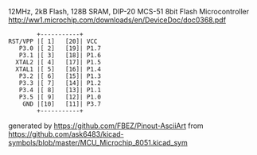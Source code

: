12MHz, 2kB Flash, 128B SRAM, DIP-20
MCS-51 8bit Flash Microcontroller
http://ww1.microchip.com/downloads/en/DeviceDoc/doc0368.pdf


	        +-----------+
	RST/VPP |[ 1]   [20]| VCC
	   P3.0 |[ 2]   [19]| P1.7
	   P3.1 |[ 3]   [18]| P1.6
	  XTAL2 |[ 4]   [17]| P1.5
	  XTAL1 |[ 5]   [16]| P1.4
	   P3.2 |[ 6]   [15]| P1.3
	   P3.3 |[ 7]   [14]| P1.2
	   P3.4 |[ 8]   [13]| P1.1
	   P3.5 |[ 9]   [12]| P1.0
	    GND |[10]   [11]| P3.7
	        +-----------+


generated by https://github.com/FBEZ/Pinout-AsciiArt from https://github.com/ask6483/kicad-symbols/blob/master/MCU_Microchip_8051.kicad_sym